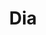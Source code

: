 ---
title: "Dia"
url: /ciudad-autonoma-de-buenos-aires/dia-avenida-rivadavia-2/
shop: supermercado
---
